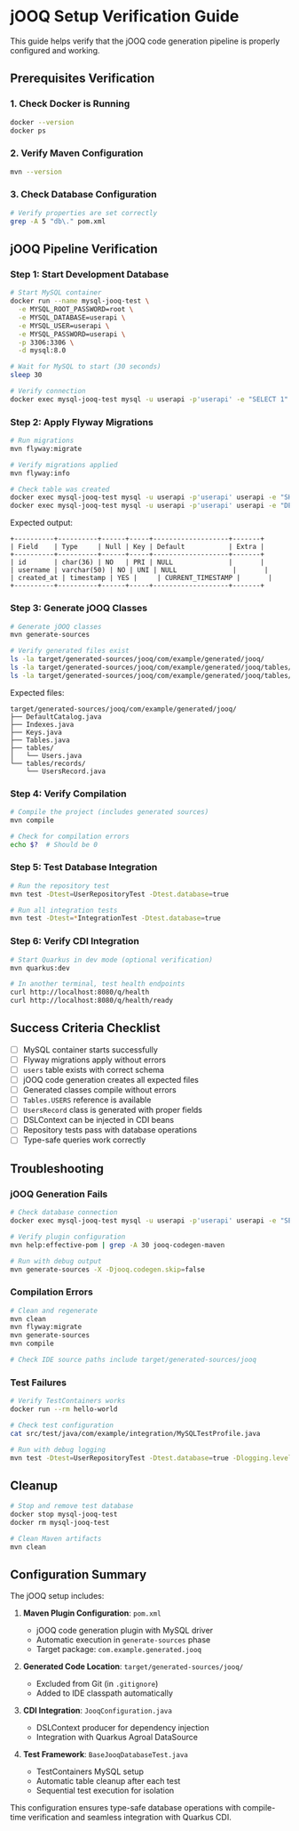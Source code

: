 # jOOQ Setup Verification Guide

This guide helps verify that the jOOQ code generation pipeline is properly configured and working.

## Prerequisites Verification

### 1. Check Docker is Running
```bash
docker --version
docker ps
```

### 2. Verify Maven Configuration
```bash
mvn --version
```

### 3. Check Database Configuration
```bash
# Verify properties are set correctly
grep -A 5 "db\." pom.xml
```

## jOOQ Pipeline Verification

### Step 1: Start Development Database
```bash
# Start MySQL container
docker run --name mysql-jooq-test \
  -e MYSQL_ROOT_PASSWORD=root \
  -e MYSQL_DATABASE=userapi \
  -e MYSQL_USER=userapi \
  -e MYSQL_PASSWORD=userapi \
  -p 3306:3306 \
  -d mysql:8.0

# Wait for MySQL to start (30 seconds)
sleep 30

# Verify connection
docker exec mysql-jooq-test mysql -u userapi -p'userapi' -e "SELECT 1"
```

### Step 2: Apply Flyway Migrations
```bash
# Run migrations
mvn flyway:migrate

# Verify migrations applied
mvn flyway:info

# Check table was created
docker exec mysql-jooq-test mysql -u userapi -p'userapi' userapi -e "SHOW TABLES"
docker exec mysql-jooq-test mysql -u userapi -p'userapi' userapi -e "DESCRIBE users"
```

Expected output:
```
+----------+----------+------+-----+-------------------+-------+
| Field    | Type     | Null | Key | Default           | Extra |
+----------+----------+------+-----+-------------------+-------+
| id       | char(36) | NO   | PRI | NULL              |       |
| username | varchar(50) | NO | UNI | NULL              |       |
| created_at | timestamp | YES |     | CURRENT_TIMESTAMP |       |
+----------+----------+------+-----+-------------------+-------+
```

### Step 3: Generate jOOQ Classes
```bash
# Generate jOOQ classes
mvn generate-sources

# Verify generated files exist
ls -la target/generated-sources/jooq/com/example/generated/jooq/
ls -la target/generated-sources/jooq/com/example/generated/jooq/tables/
ls -la target/generated-sources/jooq/com/example/generated/jooq/tables/records/
```

Expected files:
```
target/generated-sources/jooq/com/example/generated/jooq/
├── DefaultCatalog.java
├── Indexes.java
├── Keys.java
├── Tables.java
├── tables/
│   └── Users.java
└── tables/records/
    └── UsersRecord.java
```

### Step 4: Verify Compilation
```bash
# Compile the project (includes generated sources)
mvn compile

# Check for compilation errors
echo $?  # Should be 0
```

### Step 5: Test Database Integration
```bash
# Run the repository test
mvn test -Dtest=UserRepositoryTest -Dtest.database=true

# Run all integration tests
mvn test -Dtest=*IntegrationTest -Dtest.database=true
```

### Step 6: Verify CDI Integration
```bash
# Start Quarkus in dev mode (optional verification)
mvn quarkus:dev

# In another terminal, test health endpoints
curl http://localhost:8080/q/health
curl http://localhost:8080/q/health/ready
```

## Success Criteria Checklist

- [ ] MySQL container starts successfully
- [ ] Flyway migrations apply without errors
- [ ] `users` table exists with correct schema
- [ ] jOOQ code generation creates all expected files
- [ ] Generated classes compile without errors
- [ ] `Tables.USERS` reference is available
- [ ] `UsersRecord` class is generated with proper fields
- [ ] DSLContext can be injected in CDI beans
- [ ] Repository tests pass with database operations
- [ ] Type-safe queries work correctly

## Troubleshooting

### jOOQ Generation Fails
```bash
# Check database connection
docker exec mysql-jooq-test mysql -u userapi -p'userapi' userapi -e "SELECT 1"

# Verify plugin configuration
mvn help:effective-pom | grep -A 30 jooq-codegen-maven

# Run with debug output
mvn generate-sources -X -Djooq.codegen.skip=false
```

### Compilation Errors
```bash
# Clean and regenerate
mvn clean
mvn flyway:migrate
mvn generate-sources
mvn compile

# Check IDE source paths include target/generated-sources/jooq
```

### Test Failures
```bash
# Verify TestContainers works
docker run --rm hello-world

# Check test configuration
cat src/test/java/com/example/integration/MySQLTestProfile.java

# Run with debug logging
mvn test -Dtest=UserRepositoryTest -Dtest.database=true -Dlogging.level.root=DEBUG
```

## Cleanup
```bash
# Stop and remove test database
docker stop mysql-jooq-test
docker rm mysql-jooq-test

# Clean Maven artifacts
mvn clean
```

## Configuration Summary

The jOOQ setup includes:

1. **Maven Plugin Configuration**: `pom.xml`
   - jOOQ code generation plugin with MySQL driver
   - Automatic execution in `generate-sources` phase
   - Target package: `com.example.generated.jooq`

2. **Generated Code Location**: `target/generated-sources/jooq/`
   - Excluded from Git (in `.gitignore`)
   - Added to IDE classpath automatically

3. **CDI Integration**: `JooqConfiguration.java`
   - DSLContext producer for dependency injection
   - Integration with Quarkus Agroal DataSource

4. **Test Framework**: `BaseJooqDatabaseTest.java`
   - TestContainers MySQL setup
   - Automatic table cleanup after each test
   - Sequential test execution for isolation

This configuration ensures type-safe database operations with compile-time verification and seamless integration with Quarkus CDI.